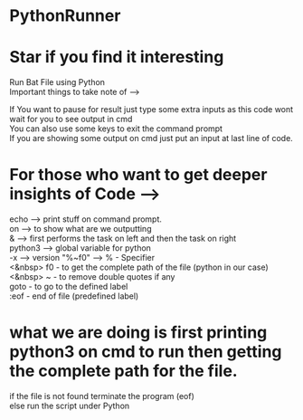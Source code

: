 # PythonRunner
# Star if you find it interesting <br>
Run Bat File using Python<br>
Important things to take note of --> <br>

If You want to pause for result just type some extra inputs as this code wont wait for you to see output in cmd<br>
You can also use some keys to exit the command prompt<br>
If you are showing some output on cmd just put an input at last line of code. <br>


# For those who want to get deeper insights of Code --> <br>
echo --> print stuff on command prompt. <br>
on --> to show what  are we outputting <br>
& --> first performs the task on left and then the task on right <br>
python3 --> global variable for python <br>
-x --> version
"%~f0" --> % - Specifier<br>
<&nbsp> f0 - to get the complete path of the file (python in our case)<br>
<&nbsp> ~ - to remove double quotes if any <br>
goto - to go to the defined label<br>
:eof - end of file (predefined label)<br>

# what we are doing is first printing python3 on cmd to run then getting the complete path for the file.<br>
if the file is not found terminate the program (eof)<br>
else run the script under Python<br>
